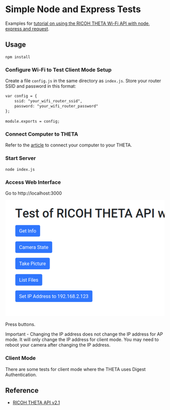 # Simple Node and Express Tests

Examples for 
[tutorial on using the RICOH THETA Wi-Fi API 
with node, express and request](https://community.theta360.guide/t/basic-tutorial-using-node-and-express-to-get-info-from-the-ricoh-theta/4957?u=codetricity).


## Usage

    npm install


### Configure Wi-Fi to Test Client Mode Setup
Create a file `config.js` in the same directory as `index.js`.  Store your 
router SSID and password in this format:

    var config = {
        ssid: "your_wifi_router_ssid",
        password: "your_wifi_router_password"
    };

    module.exports = config;


### Connect Computer to THETA

Refer to the [article](https://community.theta360.guide/t/basic-tutorial-using-node-and-express-to-get-info-from-the-ricoh-theta/4957?u=codetricity) to connect your computer to your THETA.

### Start Server

    node index.js

### Access Web Interface

Go to http://localhost:3000

![screenshot of interface](docs/images/node-test.png)

Press buttons.

Important - Changing the IP address does not change the IP address for AP mode.
It will only change the IP address for client mode. You may need to reboot your camera
after changing the IP address.

### Client Mode

There are some tests for client mode where the THETA uses Digest Authentication.


## Reference

* [RICOH THETA API v2.1](https://api.ricoh/docs/theta-web-api-v2.1/)


